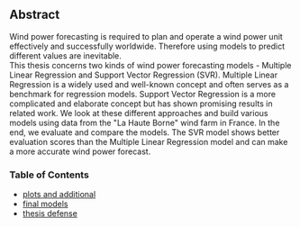 ## Abstract
Wind power forecasting is required to plan and operate a wind power unit effectively and successfully worldwide. Therefore using models to predict different values are
inevitable.  
This thesis concerns two kinds of wind power forecasting models - Multiple Linear Regression and Support Vector Regression (SVR). 
Multiple Linear Regression is a widely used and well-known concept and often serves as a benchmark for regression models. 
Support Vector Regression is a more complicated and elaborate concept but has shown promising results in related work. 
We look at these different approaches and build various models using data from the "La Haute Borne" wind farm in France. 
In the end, we evaluate and compare the models. The SVR model shows better evaluation scores than the Multiple Linear Regression model and can make a more accurate wind power forecast.

	   
	   
### Table of Contents
- [plots and additional](https://github.com/jo997/BA-WindPowerForecasting/tree/main/thesis%20work/code%20and%20more/plots%2C%20correlation%20and%20feature%20selection)
- [final models](https://github.com/jo997/BA-WindPowerForecasting/tree/main/thesis%20work/code%20and%20more/models)
- [thesis defense](https://github.com/jo997/BA-WindPowerForecasting/tree/main/thesis%20work/Thesis%20Defense)	
